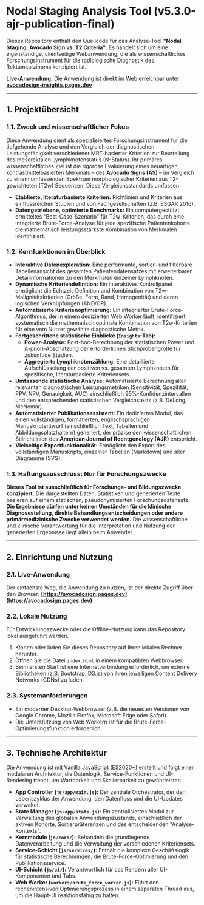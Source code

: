 # Nodal Staging Analysis Tool (v5.3.0-ajr-publication-final)

Dieses Repository enthält den Quellcode für das Analyse-Tool **"Nodal Staging: Avocado Sign vs. T2 Criteria"**. Es handelt sich um eine eigenständige, clientseitige Webanwendung, die als wissenschaftliches Forschungsinstrument für die radiologische Diagnostik des Rektumkarzinoms konzipiert ist.

**Live-Anwendung:** Die Anwendung ist direkt im Web erreichbar unter: **[avocadosign-insights.pages.dev](https://avocadosign-insights.pages.dev)**

---

## 1. Projektübersicht

### 1.1. Zweck und wissenschaftlicher Fokus

Diese Anwendung dient als spezialisiertes Forschungsinstrument für die tiefgehende Analyse und den Vergleich der diagnostischen Leistungsfähigkeit verschiedener MRT-basierter Kriterien zur Beurteilung des mesorektalen Lymphknotenstatus (N-Status). Ihr primäres wissenschaftliches Ziel ist die rigorose Evaluierung eines neuartigen, kontrastmittelbasierten Merkmals – des **Avocado Signs (AS)** – im Vergleich zu einem umfassenden Spektrum morphologischer Kriterien aus T2-gewichteten (T2w) Sequenzen. Diese Vergleichsstandards umfassen:

*   **Etablierte, literaturbasierte Kriterien:** Richtlinien und Kriterien aus einflussreichen Studien und von Fachgesellschaften (z.B. ESGAR 2016).
*   **Datengetriebene, optimierte Benchmarks:** Ein computergestützt ermitteltes "Best-Case-Szenario" für T2w-Kriterien, das durch eine integrierte Brute-Force-Analyse für jede spezifische Patientenkohorte die mathematisch leistungsstärkste Kombination von Merkmalen identifiziert.

### 1.2. Kernfunktionen im Überblick

*   **Interaktive Datenexploration:** Eine performante, sortier- und filterbare Tabellenansicht des gesamten Patientendatensatzes mit erweiterbaren Detailinformationen zu den Merkmalen einzelner Lymphknoten.
*   **Dynamische Kriteriendefinition:** Ein interaktives Kontrollpanel ermöglicht die Echtzeit-Definition und Kombination von T2w-Malignitätskriterien (Größe, Form, Rand, Homogenität) und deren logischen Verknüpfungen (AND/OR).
*   **Automatisierte Kriterienoptimierung:** Ein integrierter Brute-Force-Algorithmus, der in einem dedizierten Web Worker läuft, identifiziert systematisch die mathematisch optimale Kombination von T2w-Kriterien für eine vom Nutzer gewählte diagnostische Metrik.
*   **Fortgeschrittene statistische Einblicke (`Insights`-Tab):**
    *   **Power-Analyse:** Post-hoc-Berechnung der statistischen Power und A-priori-Abschätzung der erforderlichen Stichprobengröße für zukünftige Studien.
    *   **Aggregierte Lymphknotenzählung:** Eine detaillierte Aufschlüsselung der positiven vs. gesamten Lymphknoten für spezifische, literaturbasierte Kriteriensets.
*   **Umfassende statistische Analyse:** Automatisierte Berechnung aller relevanten diagnostischen Leistungsmetriken (Sensitivität, Spezifität, PPV, NPV, Genauigkeit, AUC) einschließlich 95%-Konfidenzintervallen und den entsprechenden statistischen Vergleichstests (z.B. DeLong, McNemar).
*   **Automatisierter Publikationsassistent:** Ein dediziertes Modul, das einen vollständigen, formatierten, englischsprachigen Manuskriptentwurf (einschließlich Text, Tabellen und Abbildungsplatzhaltern) generiert, der präzise den wissenschaftlichen Stilrichtlinien des **American Journal of Roentgenology (AJR)** entspricht.
*   **Vielseitige Exportfunktionalität:** Ermöglicht den Export des vollständigen Manuskripts, einzelner Tabellen (Markdown) und aller Diagramme (SVG).

### 1.3. Haftungsausschluss: Nur für Forschungszwecke

**Dieses Tool ist ausschließlich für Forschungs- und Bildungszwecke konzipiert.** Die dargestellten Daten, Statistiken und generierten Texte basieren auf einem statischen, pseudonymisierten Forschungsdatensatz. **Die Ergebnisse dürfen unter keinen Umständen für die klinische Diagnosestellung, direkte Behandlungsentscheidungen oder andere primärmedizinische Zwecke verwendet werden.** Die wissenschaftliche und klinische Verantwortung für die Interpretation und Nutzung der generierten Ergebnisse liegt allein beim Anwender.

---

## 2. Einrichtung und Nutzung

### 2.1. Live-Anwendung

Der einfachste Weg, die Anwendung zu nutzen, ist der direkte Zugriff über den Browser:
**[https://avocadosign.pages.dev](https://avocadosign.pages.dev)**

### 2.2. Lokale Nutzung

Für Entwicklungszwecke oder die Offline-Nutzung kann das Repository lokal ausgeführt werden.
1.  Klonen oder laden Sie dieses Repository auf Ihren lokalen Rechner herunter.
2.  Öffnen Sie die Datei `index.html` in einem kompatiblen Webbrowser.
3.  Beim ersten Start ist eine Internetverbindung erforderlich, um externe Bibliotheken (z.B. Bootstrap, D3.js) von ihren jeweiligen Content Delivery Networks (CDNs) zu laden.

### 2.3. Systemanforderungen

*   Ein moderner Desktop-Webbrowser (z.B. die neuesten Versionen von Google Chrome, Mozilla Firefox, Microsoft Edge oder Safari).
*   Die Unterstützung von Web Workern ist für die Brute-Force-Optimierungsfunktion erforderlich.

---

## 3. Technische Architektur

Die Anwendung ist mit Vanilla JavaScript (ES2020+) erstellt und folgt einer modularen Architektur, die Datenlogik, Service-Funktionen und UI-Rendering trennt, um Wartbarkeit und Skalierbarkeit zu gewährleisten.

*   **App Controller (`js/app/main.js`):** Der zentrale Orchestrator, der den Lebenszyklus der Anwendung, den Datenfluss und die UI-Updates verwaltet.
*   **State Manager (`js/app/state.js`):** Ein zentralisiertes Modul zur Verwaltung des globalen Anwendungszustands, einschließlich der aktiven Kohorte, Sortierpräferenzen und des entscheidenden "Analyse-Kontexts".
*   **Kernmodule (`js/core/`):** Behandeln die grundlegende Datenverarbeitung und die Verwaltung der verschiedenen Kriteriensets.
*   **Service-Schicht (`js/services/`):** Enthält die komplexe Geschäftslogik für statistische Berechnungen, die Brute-Force-Optimierung und den Publikationsservice.
*   **UI-Schicht (`js/ui/`):** Verantwortlich für das Rendern aller UI-Komponenten und Tabs.
*   **Web Worker (`workers/brute_force_worker.js`):** Führt den rechenintensiven Optimierungsprozess in einem separaten Thread aus, um die Haupt-UI reaktionsfähig zu halten.
